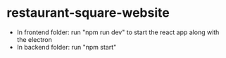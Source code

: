 # restaurant-square-website
- In frontend folder: run "npm run dev" to start the react app along with the electron
- In backend folder: run "npm start"
